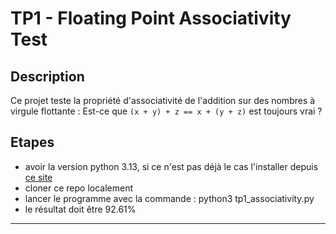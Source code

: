 # TP1 - Floating Point Associativity Test

## Description
Ce projet teste la propriété d'associativité de l'addition sur des nombres à virgule flottante :
Est-ce que `(x + y) + z == x + (y + z)` est toujours vrai ?

## Etapes

- avoir la version python 3.13, si ce n'est pas déjà le cas l'installer depuis [ce site](https://www.python.org/downloads/release/python-3130/)
- cloner ce repo localement
- lancer le programme avec la commande : python3 tp1_associativity.py
- le résultat doit être 92.61%
---